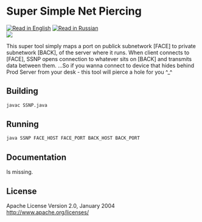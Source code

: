 Super Simple Net Piercing
======
[![Read in English](http://www.printableworldflags.com/icon-flags/24/United%20Kingdom.png)](https://github.com/SquareGearsLogic/ssnp) [![Read in Russian](http://www.printableworldflags.com/icon-flags/24/Russian%20Federation.png)](https://github.com/SquareGearsLogic/ssnp/blob/master/README.ru.md)  
![](https://travis-ci.org/SquareGearsLogic/ssnp.svg?branch=master)

This super tool simply maps a port on publick subnetwork [FACE]
to private subnetwork [BACK], of the server where it runs.
When client connects to [FACE], SSNP opens connection to
whatever sits on [BACK] and transmits data between them.
...So if you wanna connect to device that hides behind Prod Server
from your desk - this tool will pierce a hole for you ^_^

Building
-----------
```bash
javac SSNP.java
```

Running
-----------
```bash
java SSNP FACE_HOST FACE_PORT BACK_HOST BACK_PORT
```

Documentation
-----------
Is missing.

License
-----------
Apache License Version 2.0, January 2004
http://www.apache.org/licenses/